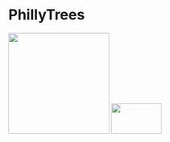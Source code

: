# PhillyTrees

<img src="https://images.vexels.com/media/users/3/131725/isolated/preview/06ebd222648112be03fba98587ff2902-philadelphia-skyline-silhouette-by-vexels.png" height="200" width="200">

<img src="http://superawesomevectors.com/wp-content/uploads/2016/08/free-vector-tree-illustration-800x566.jpg" height="60" width="100">
